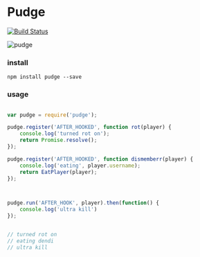 # Pudge

[![Build Status](https://semaphoreci.com/api/v1/projects/5bcbf059-07fd-4b8f-afb2-e54537f1fb70/539259/badge.svg)](https://semaphoreci.com/feroc1ty/pudge-2)

![pudge](http://i.imgur.com/3I2ISik.png)


### install

```
npm install pudge --save
```


### usage
```javascript

var pudge = require('pudge');

pudge.register('AFTER_HOOKED', function rot(player) {
    console.log('turned rot on');
    return Promise.resolve();
});

pudge.register('AFTER_HOOKED', function dismemberr(player) {
    console.log('eating', player.username);
    return EatPlayer(player);
});



pudge.run('AFTER_HOOK', player).then(function() {
    console.log('ultra kill')
});


// turned rot on
// eating dendi
// ultra kill
```
